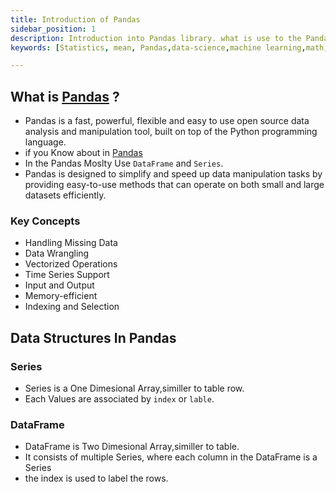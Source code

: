 ```yaml
---
title: Introduction of Pandas
sidebar_position: 1
description: Introduction into Pandas library. what is use to the Pandas library in the data science and machine learning.
keywords: [Statistics, mean, Pandas,data-science,machine learning,math,functions]

---
```


## What is [Pandas](https://pandas.pydata.org) ?

- Pandas is a fast, powerful, flexible and easy to use open source data analysis and manipulation tool,
built on top of the Python programming language.
- if you Know about in  [Pandas](https://pandas.pydata.org/about/index.html)
- In the Pandas Moslty Use `DataFrame` and `Series`.
- Pandas is designed to simplify and speed up data manipulation tasks by providing easy-to-use methods that can operate on both small and large datasets efficiently.

### Key Concepts

- Handling Missing Data
- Data Wrangling
- Vectorized Operations
- Time Series Support
- Input and Output
- Memory-efficient
- Indexing and Selection

## Data Structures In Pandas

### Series

- Series is a One Dimesional Array,similler to table row.
- Each Values are associated by `index` or `lable`.

### DataFrame

- DataFrame is Two Dimesional Array,similler to table.
- It consists of multiple Series, where each column in the DataFrame is a Series 
- the index is used to label the rows.
